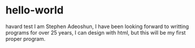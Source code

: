 # hello-world
havard test
I am Stephen Adeoshun, I have been looking forward to writting programs for over 25 years, I can design with html, but this will be my first proper program.
